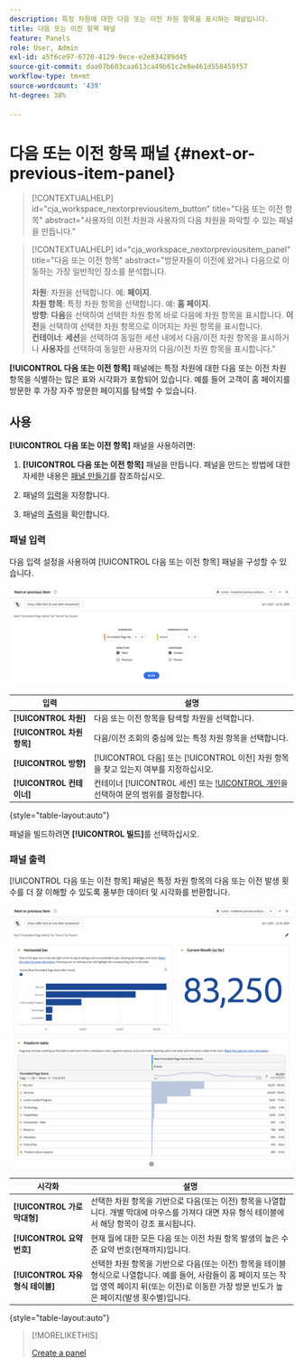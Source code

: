 ```yaml
---
description: 특정 차원에 대한 다음 또는 이전 차원 항목을 표시하는 패널입니다.
title: 다음 또는 이전 항목 패널
feature: Panels
role: User, Admin
exl-id: a5f6ce97-6720-4129-9ece-e2e834289d45
source-git-commit: daa07b603caa613ca49b61c2e8e461d558459f57
workflow-type: tm+mt
source-wordcount: '439'
ht-degree: 38%

---
```


# 다음 또는 이전 항목 패널 {#next-or-previous-item-panel}

<!-- markdownlint-disable MD034 -->

>[!CONTEXTUALHELP]
>id="cja_workspace_nextorpreviousitem_button"
>title="다음 또는 이전 항목"
>abstract="사용자의 이전 차원과 사용자의 다음 차원을 파악할 수 있는 패널을 만듭니다."

<!-- markdownlint-disable MD034 -->

<!-- markdownlint-disable MD034 -->

>[!CONTEXTUALHELP]
>id="cja_workspace_nextorpreviousitem_panel"
>title="다음 또는 이전 항목"
>abstract="방문자들이 이전에 왔거나 다음으로 이동하는 가장 일반적인 장소를 분석합니다.<br/><br/>**차원**: 차원을 선택합니다. 예: **페이지**.<br/>**차원 항목**: 특정 차원 항목을 선택합니다. 예: **홈 페이지**.<br/>**방향**: **다음**&#x200B;을 선택하여 선택한 차원 항목 바로 다음에 차원 항목을 표시합니다. **이전**&#x200B;을 선택하여 선택한 차원 항목으로 이어지는 차원 항목을 표시합니다.<br/>**컨테이너**: **세션**&#x200B;을 선택하여 동일한 세션 내에서 다음/이전 차원 항목을 표시하거나 **사용자**&#x200B;를 선택하여 동일한 사용자의 다음/이전 차원 항목을 표시합니다."

<!-- markdownlint-enable MD034 -->



**[!UICONTROL 다음 또는 이전 항목]** 패널에는 특정 차원에 대한 다음 또는 이전 차원 항목을 식별하는 많은 표와 시각화가 포함되어 있습니다. 예를 들어 고객이 홈 페이지를 방문한 후 가장 자주 방문한 페이지를 탐색할 수 있습니다.

## 사용

**[!UICONTROL 다음 또는 이전 항목]** 패널을 사용하려면:

1. **[!UICONTROL 다음 또는 이전 항목]** 패널을 만듭니다. 패널을 만드는 방법에 대한 자세한 내용은 [패널 만들기](panels.md#create-a-panel)를 참조하십시오.

1. 패널의 [입력](#panel-input)을 지정합니다.

1. 패널의 [출력](#panel-output)을 확인합니다.

### 패널 입력

다음 입력 설정을 사용하여 [!UICONTROL 다음 또는 이전 항목] 패널을 구성할 수 있습니다.

![다음 또는 이전 항목 패널](assets/next-or-previous-item.png)

| 입력 | 설명 |
| --- | --- |
| **[!UICONTROL 차원]** | 다음 또는 이전 항목을 탐색할 차원을 선택합니다. |
| **[!UICONTROL 차원 항목]** | 다음/이전 조회의 중심에 있는 특정 차원 항목을 선택합니다. |
| **[!UICONTROL 방향]** | [!UICONTROL 다음] 또는 [!UICONTROL 이전] 차원 항목을 찾고 있는지 여부를 지정하십시오. |
| **[!UICONTROL 컨테이너]** | 컨테이너 [!UICONTROL 세션] 또는 [!UICONTROL 개인](기본값)을 선택하여 문의 범위를 결정합니다. |

{style="table-layout:auto"}

패널을 빌드하려면 **[!UICONTROL 빌드]**&#x200B;를 선택하십시오.

### 패널 출력

[!UICONTROL 다음 또는 이전 항목] 패널은 특정 차원 항목의 다음 또는 이전 발생 횟수를 더 잘 이해할 수 있도록 풍부한 데이터 및 시각화를 반환합니다.


![다음/이전 패널 출력](assets/next-or-previous-item-output.png)


| 시각화 | 설명 |
| --- | --- |
| **[!UICONTROL 가로 막대형]** | 선택한 차원 항목을 기반으로 다음(또는 이전) 항목을 나열합니다. 개별 막대에 마우스를 가져다 대면 자유 형식 테이블에서 해당 항목이 강조 표시됩니다. |
| **[!UICONTROL 요약 번호]** | 현재 월에 대한 모든 다음 또는 이전 차원 항목 발생의 높은 수준 요약 번호(현재까지)입니다. |
| **[!UICONTROL 자유 형식 테이블]** | 선택한 차원 항목을 기반으로 다음(또는 이전) 항목을 테이블 형식으로 나열합니다. 예를 들어, 사람들이 홈 페이지 또는 작업 영역 페이지 뒤(또는 이전)로 이동한 가장 방문 빈도가 높은 페이지(발생 횟수별)입니다. |

{style="table-layout:auto"}


>[!MORELIKETHIS]
>
>[Create a panel](/help/analysis-workspace/c-panels/panels.md#create-a-panel)
>
